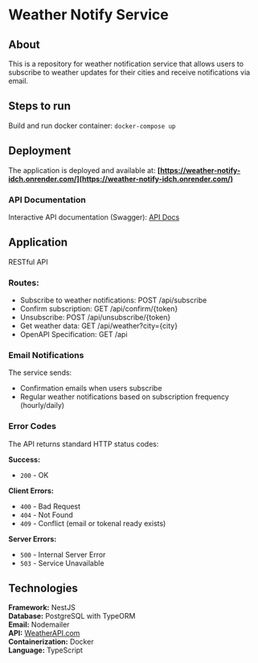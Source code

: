 # Weather Notify Service

## About

This is a repository for weather notification service that allows users to subscribe to weather updates
for their cities and receive notifications via email.

## Steps to run

Build and run docker container:
`docker-compose up`

## Deployment

The application is deployed and available at: **[https://weather-notify-idch.onrender.com/](https://weather-notify-idch.onrender.com/)**

### API Documentation

Interactive API documentation (Swagger): [API Docs](https://weather-notify-idch.onrender.com/api)

## Application

RESTful API

### Routes:

- Subscribe to weather notifications: POST /api/subscribe
- Confirm subscription: GET /api/confirm/{token}
- Unsubscribe: POST /api/unsubscribe/{token}
- Get weather data: GET /api/weather?city={city}
- OpenAPI Specification: GET /api

### Email Notifications

The service sends:

- Confirmation emails when users subscribe
- Regular weather notifications based on subscription frequency (hourly/daily)

### Error Codes

The API returns standard HTTP status codes:

**Success:**

- `200` - OK

**Client Errors:**

- `400` - Bad Request
- `404` - Not Found
- `409` - Conflict (email or tokenal ready exists)

**Server Errors:**

- `500` - Internal Server Error
- `503` - Service Unavailable

## Technologies

**Framework:** NestJS <br>
**Database:** PostgreSQL with TypeORM <br>
**Email:** Nodemailer <br>
**API:** [WeatherAPI.com](https://www.weatherapi.com/) <br>
**Containerization:** Docker <br>
**Language:** TypeScript <br>
